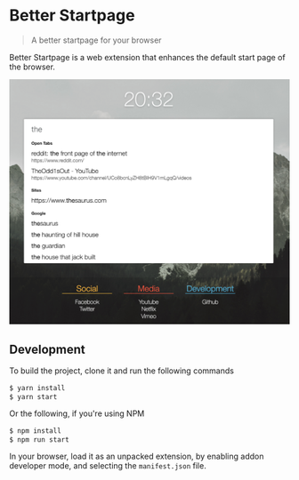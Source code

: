 # Better Startpage

> A better startpage for your browser

Better Startpage is a web extension that enhances the default start page of the browser.

![screenshot](./screenshot.png)

## Development

To build the project, clone it and run the following commands

    $ yarn install
    $ yarn start

Or the following, if you're using NPM

    $ npm install
    $ npm run start

In your browser, load it as an unpacked extension, by enabling addon developer mode, and selecting the `manifest.json` file.

